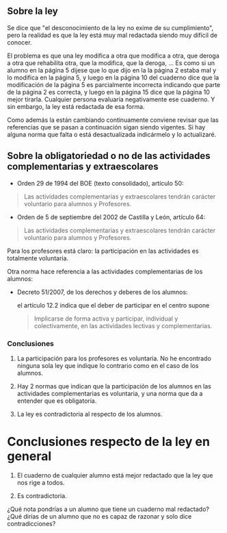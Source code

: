 
## Sobre la ley

Se dice que "el desconocimiento de la ley no exime de su cumplimiento", pero
la realidad es que la ley está muy mal redactada siendo 
muy difícil de conocer.

El problema es que una ley modifica a otra que modifica a otra, 
que deroga a otra que
rehabilita otra, que la modifica, que la deroga, ... Es como si un alumno en
la página 5 dijese que lo que dijo en la la página 2 estaba mal y lo modifica
en la página 5, y luego en la página 10 del cuaderno dice que la modificación
de la página 5 es parcialmente incorrecta indicando que parte de la página 2
es correcta, y luego en la página 15 dice que la página 10 mejor tirarla.
Cualquier persona evaluaría negativamente ese cuaderno. Y sin embargo, la ley
está redactada de esa forma.

Como además la están cambiando continuamente conviene revisar que las
referencias que se pasan a continuación sigan siendo vigentes. Si hay alguna
norma que falta o está desactualizada indicármelo y lo actualizaré.

## Sobre la obligatoriedad o no de las actividades complementarias y extraescolares

* Orden 29 de 1994 del BOE (texto consolidado), artículo 50:

> Las actividades complementarias y extraescolares tendrán carácter
> voluntario para alumnos y Profesores.

 
* Orden de 5 de septiembre del 2002 de Castilla y León, artículo 64:

> Las actividades complementarias y extraescolares tendrán carácter 
> voluntario para alumnos y Profesores.


Para los profesores está claro: la participación en las actividades es
totalmente voluntaria.

Otra norma hace referencia a las actividades complementarias de los alumnos:

* Decreto 51/2007, de los derechos y deberes de los alumnos:

  el artículo 12.2 indica que el deber de participar en el centro supone

  > Implicarse de forma activa y participar, individual y colectivamente, 
  > en las actividades lectivas y complementarias.


### Conclusiones

1. La participación para los profesores es voluntaria. No he encontrado
   ninguna sola ley que indique lo contrario como en el caso de los alumnos.

2. Hay 2 normas que indican que la participación de los alumnos en las
   actividades complementarias es voluntaria, y una norma que da a entender
   que es obligatoria.

3. La ley es contradictoria al respecto de los alumnos. 


# Conclusiones respecto de la ley en general

1. El cuaderno de cualquier alumno está mejor redactado que la ley que nos
   rige a todos.

2. Es contradictoria.

¿Qué nota pondrías a un alumno que tiene un cuaderno mal redactado? 
¿Qué dirías de un alumno que no es capaz de razonar y solo dice contradicciones? 


